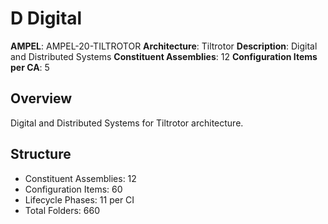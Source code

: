 # D Digital

**AMPEL**: AMPEL-20-TILTROTOR
**Architecture**: Tiltrotor
**Description**: Digital and Distributed Systems
**Constituent Assemblies**: 12
**Configuration Items per CA**: 5

## Overview
Digital and Distributed Systems for Tiltrotor architecture.

## Structure
- Constituent Assemblies: 12
- Configuration Items: 60
- Lifecycle Phases: 11 per CI
- Total Folders: 660
